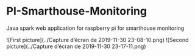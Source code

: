 # PI-Smarthouse-Monitoring
Java spark web application for raspberry pi for smarthouse monitoring

![First picture](../Capture d’écran de 2019-11-30 23-08-10.png)
![Second picture](../Capture d’écran de 2019-11-30 23-17-11.png)
